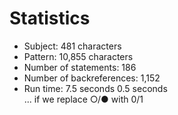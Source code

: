 # Statistics

<!-- %% svg-grid: none -->

* Subject: 481 characters
* Pattern: 10,855 characters
* Number of statements: 186
* Number of backreferences: 1,152
* Run time: <span class = "stroke">7.5 seconds</span>
  <span class = "ascii"> 0.5 seconds</span>
  <span class = "replace"><br>... if we replace &#x25CB;/&#x25CF;
                              with 0/1</span>

